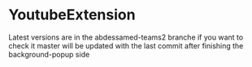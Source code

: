 # YoutubeExtension
Latest versions are in the abdessamed-teams2 branche if you want to check it
master will be updated with the last commit after finishing the background-popup side
